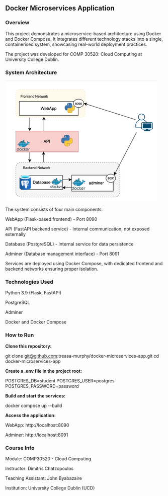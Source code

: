 ## **Docker Microservices Application**

### **Overview**

This project demonstrates a microservice-based architecture using Docker and Docker Compose. It 
integrates different technology stacks into a single, containerised system, showcasing real-world 
deployment practices.

The project was developed for COMP 30520: Cloud Computing at University College Dublin.

### **System Architecture**

![Application Structure](app.png)

The system consists of four main components:

WebApp (Flask-based frontend) - Port 8090

API (FastAPI backend service) - Internal communication, not exposed externally

Database (PostgreSQL) - Internal service for data persistence

Adminer (Database management interface) - Port 8091

Services are deployed using Docker Compose, with dedicated frontend and backend networks ensuring 
proper isolation.

### **Technologies Used**

Python 3.9 (Flask, FastAPI)

PostgreSQL

Adminer

Docker and Docker Compose

### **How to Run**

**Clone this repository:**

git clone git@github.com:treasa-murphy/docker-microservices-app.git
cd docker-microservices-app

**Create a .env file in the project root:**

POSTGRES_DB=student
POSTGRES_USER=postgres
POSTGRES_PASSWORD=password

**Build and start the services:**

docker compose up --build

**Access the application:**

WebApp: http://localhost:8090

Adminer: http://localhost:8091


### **Course Info**

Module: COMP30520 - Cloud Computing

Instructor: Dimitris Chatzopoulos

Teaching Assistant: John Byabazaire

Institution: University College Dublin (UCD)
